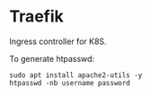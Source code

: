 # Traefik

Ingress controller for K8S.


To generate htpasswd:

```
sudo apt install apache2-utils -y
htpasswd -nb username password
```
